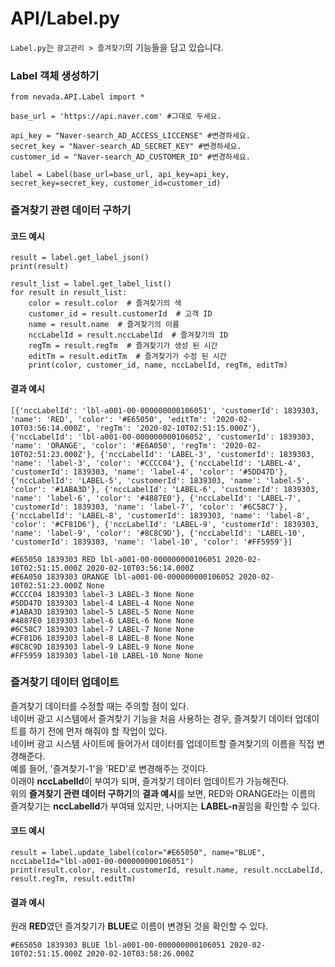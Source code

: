# API/Label.py

`Label.py`는 `광고관리 > 즐겨찾기`의 기능들을 담고 있습니다. <br>


### Label 객체 생성하기
	from nevada.API.Label import *

	base_url = 'https://api.naver.com' #그대로 두세요.

	api_key = "Naver-search_AD_ACCESS_LICCENSE" #변경하세요.
	secret_key = "Naver-search_AD_SECRET_KEY" #변경하세요.
	customer_id = "Naver-search_AD_CUSTOMER_ID" #변경하세요.

	label = Label(base_url=base_url, api_key=api_key, secret_key=secret_key, customer_id=customer_id)


### 즐겨찾기 관련 데이터 구하기
#### 코드 예시
    result = label.get_label_json()
    print(result)
    
    result_list = label.get_label_list()
    for result in result_list:
        color = result.color  # 즐겨찾기의 색
	    customer_id = result.customerId  # 고객 ID
	    name = result.name  # 즐겨찾기의 이름
	    nccLabelId = result.nccLabelId  # 즐겨찾기의 ID
	    regTm = result.regTm  # 즐겨찾기가 생성 된 시간
	    editTm = result.editTm  # 즐겨찾기가 수정 된 시간
	    print(color, customer_id, name, nccLabelId, regTm, editTm)

#### 결과 예시
    [{'nccLabelId': 'lbl-a001-00-000000000106051', 'customerId': 1839303, 'name': 'RED', 'color': '#E65050', 'editTm': '2020-02-10T03:56:14.000Z', 'regTm': '2020-02-10T02:51:15.000Z'}, {'nccLabelId': 'lbl-a001-00-000000000106052', 'customerId': 1839303, 'name': 'ORANGE', 'color': '#E6A050', 'regTm': '2020-02-10T02:51:23.000Z'}, {'nccLabelId': 'LABEL-3', 'customerId': 1839303, 'name': 'label-3', 'color': '#CCCC04'}, {'nccLabelId': 'LABEL-4', 'customerId': 1839303, 'name': 'label-4', 'color': '#5DD47D'}, {'nccLabelId': 'LABEL-5', 'customerId': 1839303, 'name': 'label-5', 'color': '#1ABA3D'}, {'nccLabelId': 'LABEL-6', 'customerId': 1839303, 'name': 'label-6', 'color': '#4887E0'}, {'nccLabelId': 'LABEL-7', 'customerId': 1839303, 'name': 'label-7', 'color': '#6C58C7'}, {'nccLabelId': 'LABEL-8', 'customerId': 1839303, 'name': 'label-8', 'color': '#CF81D6'}, {'nccLabelId': 'LABEL-9', 'customerId': 1839303, 'name': 'label-9', 'color': '#8C8C9D'}, {'nccLabelId': 'LABEL-10', 'customerId': 1839303, 'name': 'label-10', 'color': '#FF5959'}]
    
    #E65050 1839303 RED lbl-a001-00-000000000106051 2020-02-10T02:51:15.000Z 2020-02-10T03:56:14.000Z
    #E6A050 1839303 ORANGE lbl-a001-00-000000000106052 2020-02-10T02:51:23.000Z None
    #CCCC04 1839303 label-3 LABEL-3 None None
    #5DD47D 1839303 label-4 LABEL-4 None None
    #1ABA3D 1839303 label-5 LABEL-5 None None
    #4887E0 1839303 label-6 LABEL-6 None None
    #6C58C7 1839303 label-7 LABEL-7 None None
    #CF81D6 1839303 label-8 LABEL-8 None None
    #8C8C9D 1839303 label-9 LABEL-9 None None
    #FF5959 1839303 label-10 LABEL-10 None None
    
   
### 즐겨찾기 데이터 업데이트
즐겨찾기 데이터를 수정할 때는 주의할 점이 있다. <br> 네이버 광고 시스템에서 즐겨찾기 기능을 처음 사용하는 경우, 즐겨찾기 데이터 업데이트를 하기 전에 먼저 해줘야 할 작업이 있다. <br> 네이버 광고 시스템 사이트에 들어가서 데이터를 업데이트할 즐겨찾기의 이름을 직접 변경해준다. <br> 예를 들어, '즐겨찾기-1'을 'RED'로 변경해주는 것이다. <br> 이래야 **nccLabelId**이 부여가 되며, 즐겨찾기 데이터 업데이트가 가능해진다. <br> 위의 **즐겨찾기 관련 데이터 구하기**의 **결과 예시**를 보면, RED와 ORANGE라는 이름의 즐겨찾기는 **nccLabelId**가 부여돼 있지만, 나머지는 **LABEL-n**꼴임을 확인할 수 있다.

#### 코드 예시
    result = label.update_label(color="#E65050", name="BLUE", nccLabelId="lbl-a001-00-000000000106051")
    print(result.color, result.customerId, result.name, result.nccLabelId, result.regTm, result.editTm)
    
#### 결과 예시
원래 **RED**였던 즐겨찾기가 **BLUE**로 이름이 변경된 것을 확인할 수 있다.

	#E65050 1839303 BLUE lbl-a001-00-000000000106051 2020-02-10T02:51:15.000Z 2020-02-10T03:58:26.000Z